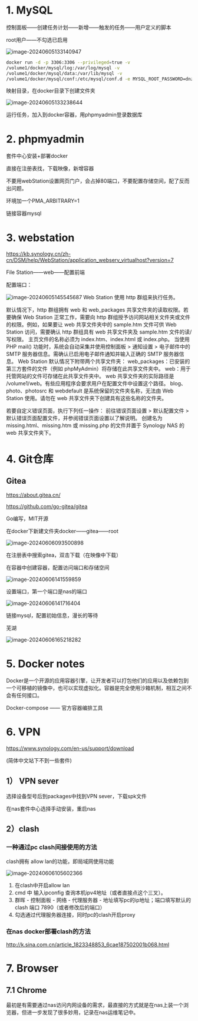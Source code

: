 # 1. MySQL

控制面板——创建任务计划——新增——触发的任务——用户定义的脚本

root用户——不勾选已启用

![image-20240605133140947](mdimgs/nas_docker/image-20240605133140947.png)

```bash
docker run -d -p 3306:3306 --privileged=true -v 
/volume1/docker/mysql/log:/var/log/mysql -v 
/volume1/docker/mysql/data:/var/lib/mysql -v 
/volume1/docker/mysql/conf:/etc/mysql/conf.d -e MYSQL_ROOT_PASSWORD=dnzzjbbjhy --name mysql mysql:latest
```

映射目录，在docker目录下创建文件夹

![image-20240605133238644](mdimgs/nas_docker/image-20240605133238644.png)

运行任务，加入到docker容器，用phpmyadmin登录数据库



# 2. phpmyadmin

套件中心安装+部署docker

直接在注册表找，下载映像，新增容器

不要用webStation设置网页门户，会占掉80端口，不要配置存储空间，配了反而出问题。

环境加一个PMA_ARBITRARY=1

链接容器mysql

# 3. webstation

https://kb.synology.cn/zh-cn/DSM/help/WebStation/application_webserv_virtualhost?version=7

File Station——web——配置前端

配置端口：

![image-20240605145545687](mdimgs/nas_docker/image-20240605145545687.png)
Web Station 使用 http 群组来执行任务。

默认情况下，http 群组拥有 web 和 web_packages 共享文件夹的读取权限。若要确保 Web Station 正常工作，需要向 http 群组授予访问网站相关文件夹或文件的权限。例如，如果要让 web 共享文件夹中的 sample.htm 文件可供 Web Station 访问，需要确认 http 群组具有 web 共享文件夹及 sample.htm 文件的读/写权限。
主页文件的名称必须为 index.htm、index.html 或 index.php。
当使用 PHP mail() 功能时，系统会自动采集并使用控制面板 > 通知设置 > 电子邮件中的 SMTP 服务器信息。需确认已启用电子邮件通知并输入正确的 SMTP 服务器信息。
Web Station 默认情况下附带两个共享文件夹：
web_packages：已安装的第三方套件的文件（例如 phpMyAdmin）将存储在此共享文件夹中。
web：用于托管网站的文件可存储在此共享文件夹中。
web 共享文件夹的实际路径是 /volume1/web。有些应用程序会要求用户在配置文件中设置这个路径。
blog、photo、photosrc 和 webdefault 是系统保留的文件夹名称，无法由 Web Station 使用。请勿在 web 共享文件夹下创建具有这些名称的文件夹。

若要自定义错误页面，执行下列任一操作：
前往错误页面设置 > 默认配置文件 > 默认错误页面配置文件，并参阅错误页面设置以了解说明。
创建名为 missing.html、missing.htm 或 missing.php 的文件并置于 Synology NAS 的 web 共享文件夹下。

# 4. Git仓库

## Gitea

https://about.gitea.cn/

https://github.com/go-gitea/gitea

Go编写，MIT开源

在docker下新建文件夹docker——gitea——root

![image-20240606093500898](mdimgs/nas_docker/image-20240606093500898.png)

在注册表中搜索gitea，双击下载（在映像中下载）

在容器中创建容器，配置访问端口和存储空间

![image-20240606141559859](mdimgs/nas_docker/image-20240606141559859.png)

设置端口，第一个端口是nas的端口

![image-20240606141716404](mdimgs/nas_docker/image-20240606141716404.png)

链接mysql，配置初始信息，漫长的等待

芜湖

![image-20240606165218282](mdimgs/nas_docker/image-20240606165218282.png)



# 5. Docker notes

Docker是一个开源的应用容器引擎，让开发者可以打包他们的应用以及依赖包到一个可移植的镜像中，也可以实现虚拟化。容器是完全使用沙箱机制，相互之间不会有任何接口。

Docker-compose —— 官方容器编排工具

# 6. VPN

https://www.synology.com/en-us/support/download

(简体中文站下不到一些套件)

## 1） VPN sever

选择设备型号后到packages中找到VPN sever，下载spk文件

在nas套件中心选择手动安装，重启nas



## 2）clash

### 一种通过pc clash间接使用的方法

clash拥有 allow lan的功能，即局域网使用功能

![image-20240606105602366](mdimgs/nas_docker/image-20240606105602366.png)

1. 在clash中开启allow lan
2. cmd 中 输入ipconfig 查询本机ipv4地址（或者直接点这个三叉）。
3. 群晖 - 控制面板 - 网络 - 代理服务器 -  地址填写pc的ip地址；端口填写默认的clash 端口 7890（或者修改后的端口）
4. 勾选通过代理服务器连接，同时pc的clash开启proxy

### 在nas docker部署clash的方法

http://k.sina.com.cn/article_1823348853_6cae187502001b068.html

# 7. Browser

## 7.1 Chrome

最初是有需要通过nas访问内网设备的需求，最直接的方式就是在nas上装一个浏览器，但进一步发现了很多妙用，记录在nas运维笔记中。

